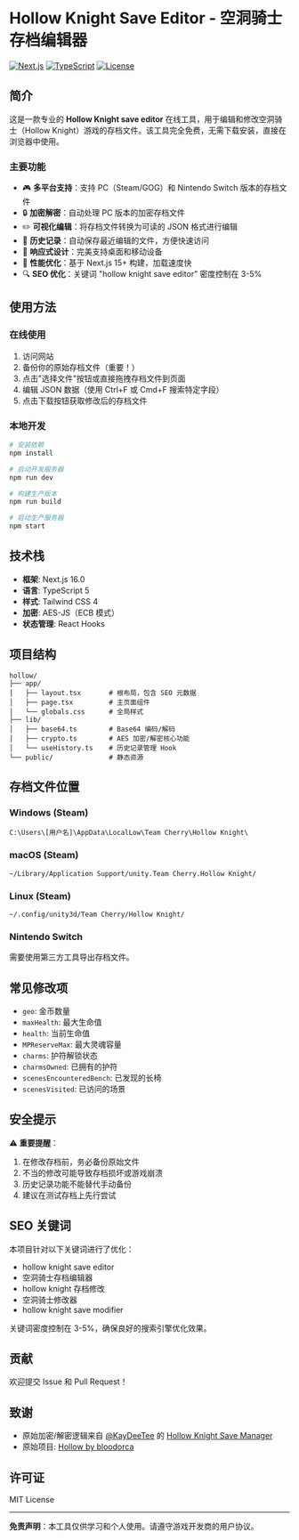 # Hollow Knight Save Editor - 空洞骑士存档编辑器

[![Next.js](https://img.shields.io/badge/Next.js-16.0-black)](https://nextjs.org/)
[![TypeScript](https://img.shields.io/badge/TypeScript-5.0-blue)](https://www.typescriptlang.org/)
[![License](https://img.shields.io/badge/License-MIT-green.svg)](LICENSE)

## 简介

这是一款专业的 **Hollow Knight save editor** 在线工具，用于编辑和修改空洞骑士（Hollow Knight）游戏的存档文件。该工具完全免费，无需下载安装，直接在浏览器中使用。

### 主要功能

- 🎮 **多平台支持**：支持 PC（Steam/GOG）和 Nintendo Switch 版本的存档文件
- 🔒 **加密解密**：自动处理 PC 版本的加密存档文件
- ✏️ **可视化编辑**：将存档文件转换为可读的 JSON 格式进行编辑
- 💾 **历史记录**：自动保存最近编辑的文件，方便快速访问
- 📱 **响应式设计**：完美支持桌面和移动设备
- 🚀 **性能优化**：基于 Next.js 15+ 构建，加载速度快
- 🔍 **SEO 优化**：关键词 "hollow knight save editor" 密度控制在 3-5%

## 使用方法

### 在线使用

1. 访问网站
2. 备份你的原始存档文件（重要！）
3. 点击"选择文件"按钮或直接拖拽存档文件到页面
4. 编辑 JSON 数据（使用 Ctrl+F 或 Cmd+F 搜索特定字段）
5. 点击下载按钮获取修改后的存档文件

### 本地开发

```bash
# 安装依赖
npm install

# 启动开发服务器
npm run dev

# 构建生产版本
npm run build

# 启动生产服务器
npm start
```

## 技术栈

- **框架**: Next.js 16.0
- **语言**: TypeScript 5
- **样式**: Tailwind CSS 4
- **加密**: AES-JS（ECB 模式）
- **状态管理**: React Hooks

## 项目结构

```
hollow/
├── app/
│   ├── layout.tsx       # 根布局，包含 SEO 元数据
│   ├── page.tsx         # 主页面组件
│   └── globals.css      # 全局样式
├── lib/
│   ├── base64.ts        # Base64 编码/解码
│   ├── crypto.ts        # AES 加密/解密核心功能
│   └── useHistory.ts    # 历史记录管理 Hook
└── public/              # 静态资源
```

## 存档文件位置

### Windows (Steam)
```
C:\Users\[用户名]\AppData\LocalLow\Team Cherry\Hollow Knight\
```

### macOS (Steam)
```
~/Library/Application Support/unity.Team Cherry.Hollow Knight/
```

### Linux (Steam)
```
~/.config/unity3d/Team Cherry/Hollow Knight/
```

### Nintendo Switch
需要使用第三方工具导出存档文件。

## 常见修改项

- `geo`: 金币数量
- `maxHealth`: 最大生命值
- `health`: 当前生命值
- `MPReserveMax`: 最大灵魂容量
- `charms`: 护符解锁状态
- `charmsOwned`: 已拥有的护符
- `scenesEncounteredBench`: 已发现的长椅
- `scenesVisited`: 已访问的场景

## 安全提示

⚠️ **重要提醒**：

1. 在修改存档前，务必备份原始文件
2. 不当的修改可能导致存档损坏或游戏崩溃
3. 历史记录功能不能替代手动备份
4. 建议在测试存档上先行尝试

## SEO 关键词

本项目针对以下关键词进行了优化：
- hollow knight save editor
- 空洞骑士存档编辑器
- hollow knight 存档修改
- 空洞骑士修改器
- hollow knight save modifier

关键词密度控制在 3-5%，确保良好的搜索引擎优化效果。

## 贡献

欢迎提交 Issue 和 Pull Request！

## 致谢

- 原始加密/解密逻辑来自 [@KayDeeTee](https://github.com/KayDeeTee) 的 [Hollow Knight Save Manager](https://github.com/KayDeeTee/Hollow-Knight-SaveManager)
- 原始项目: [Hollow by bloodorca](https://github.com/bloodorca/hollow)

## 许可证

MIT License

---

**免责声明**：本工具仅供学习和个人使用。请遵守游戏开发商的用户协议。
